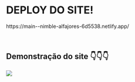 <h1>DEPLOY DO SITE!</h1>
<P>https://main--nimble-alfajores-6d5538.netlify.app/</P>
<br>

<h2>Demonstração do site  👇👇👇</h2>

<img src="video/demonstracao_site.gif">


